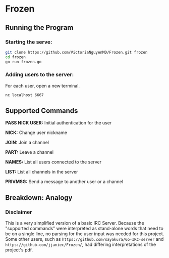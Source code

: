 # Frozen

## Running the Program

### Starting the serve:
```bash
git clone https://github.com/VictoriaNguyenMD/Frozen.git frozen
cd frozen
go run frozen.go
```

### Adding users to the server:
For each user, open a new terminal.
```bash
nc localhost 6667
```

## Supported Commands
**PASS NICK USER:** Initial authentication for the user 

**NICK:** Change user nickname

**JOIN:** Join a channel

**PART:** Leave a channel

**NAMES:** List all users connected to the server

**LIST:** List all channels in the server

**PRIVMSG:** Send a message to another user or a channel

## Breakdown: Analogy

### Disclaimer
This is a very simplified version of a basic IRC Server. Because the "supported commands" were interpreted as stand-alone words that need to be on a single line, no parsing for the user input was needed for this project. Some other users, such as `https://github.com/sayakura/Go-IRC-server` and `https://github.com/jjaniec/Frozen/`, had differing interpretations of the project's pdf.
